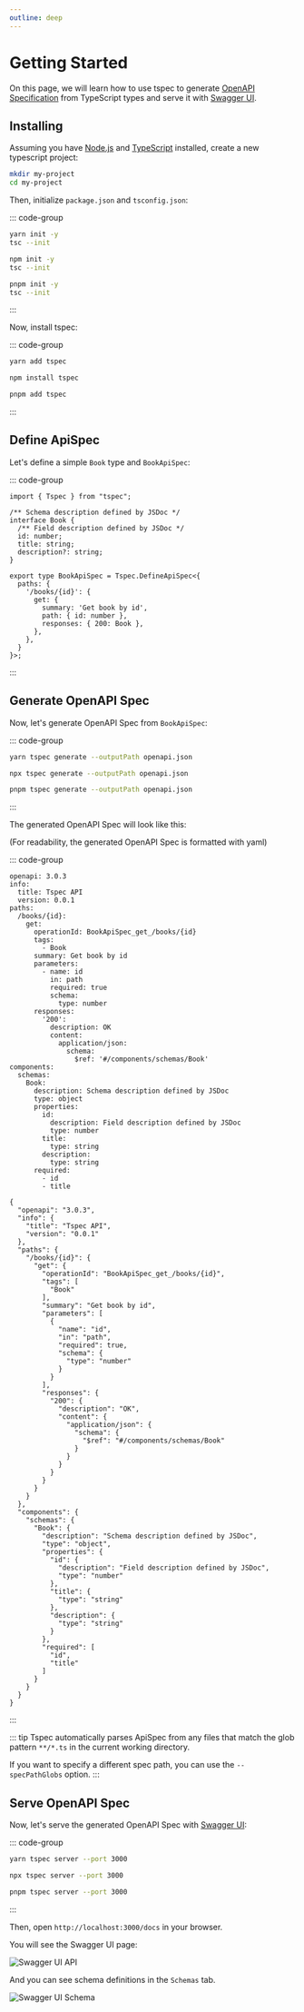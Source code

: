 ```yaml
---
outline: deep
---
```


# Getting Started

On this page, we will learn how to use tspec to generate [OpenAPI Specification](https://swagger.io/specification/) from TypeScript types and serve it with [Swagger UI](https://swagger.io/tools/swagger-ui/).


## Installing

Assuming you have [Node.js](https://nodejs.org/en/) and [TypeScript](https://www.typescriptlang.org/) installed, create a new typescript project:

```bash
mkdir my-project
cd my-project
```

Then, initialize `package.json` and `tsconfig.json`:

::: code-group
```bash [yarn]
yarn init -y
tsc --init
```

```bash [npm]
npm init -y
tsc --init
```

```bash [pnpm]
pnpm init -y
tsc --init
```
:::

Now, install tspec:

::: code-group
```bash [yarn]
yarn add tspec
```

```bash [npm]
npm install tspec
```

```bash [pnpm]
pnpm add tspec
```
:::

## Define ApiSpec

Let's define a simple `Book` type and `BookApiSpec`:

::: code-group
```ts[index.ts]{4,11}
import { Tspec } from "tspec";

/** Schema description defined by JSDoc */
interface Book {
  /** Field description defined by JSDoc */
  id: number;
  title: string;
  description?: string;
}

export type BookApiSpec = Tspec.DefineApiSpec<{
  paths: {
    '/books/{id}': {
      get: {
        summary: 'Get book by id',
        path: { id: number },
        responses: { 200: Book },
      },
    },
  }
}>;
```
:::

## Generate OpenAPI Spec

Now, let's generate OpenAPI Spec from `BookApiSpec`:

::: code-group
```bash [yarn]
yarn tspec generate --outputPath openapi.json
```

```bash [npm]
npx tspec generate --outputPath openapi.json
```

```bash [pnpm]
pnpm tspec generate --outputPath openapi.json
```
:::

The generated OpenAPI Spec will look like this:

(For readability, the generated OpenAPI Spec is formatted with yaml)

::: code-group
```yaml[openapi.yaml]{6,27}
openapi: 3.0.3
info:
  title: Tspec API
  version: 0.0.1
paths:
  /books/{id}:
    get:
      operationId: BookApiSpec_get_/books/{id}
      tags:
        - Book
      summary: Get book by id
      parameters:
        - name: id
          in: path
          required: true
          schema:
            type: number
      responses:
        '200':
          description: OK
          content:
            application/json:
              schema:
                $ref: '#/components/schemas/Book'
components:
  schemas:
    Book:
      description: Schema description defined by JSDoc
      type: object
      properties:
        id:
          description: Field description defined by JSDoc
          type: number
        title:
          type: string
        description:
          type: string
      required:
        - id
        - title
```

```json[openapi.json]
{
  "openapi": "3.0.3",
  "info": {
    "title": "Tspec API",
    "version": "0.0.1"
  },
  "paths": {
    "/books/{id}": {
      "get": {
        "operationId": "BookApiSpec_get_/books/{id}",
        "tags": [
          "Book"
        ],
        "summary": "Get book by id",
        "parameters": [
          {
            "name": "id",
            "in": "path",
            "required": true,
            "schema": {
              "type": "number"
            }
          }
        ],
        "responses": {
          "200": {
            "description": "OK",
            "content": {
              "application/json": {
                "schema": {
                  "$ref": "#/components/schemas/Book"
                }
              }
            }
          }
        }
      }
    }
  },
  "components": {
    "schemas": {
      "Book": {
        "description": "Schema description defined by JSDoc",
        "type": "object",
        "properties": {
          "id": {
            "description": "Field description defined by JSDoc",
            "type": "number"
          },
          "title": {
            "type": "string"
          },
          "description": {
            "type": "string"
          }
        },
        "required": [
          "id",
          "title"
        ]
      }
    }
  }
}
```
:::

::: tip
Tspec automatically parses ApiSpec from any files that match the glob pattern `**/*.ts` in the current working directory.

If you want to specify a different spec path, you can use the `--specPathGlobs` option.
:::


## Serve OpenAPI Spec

Now, let's serve the generated OpenAPI Spec with [Swagger UI](https://swagger.io/tools/swagger-ui/):

::: code-group
```bash [yarn]
yarn tspec server --port 3000
```

```bash [npm]
npx tspec server --port 3000
```

```bash [pnpm]
pnpm tspec server --port 3000
```
:::

Then, open `http://localhost:3000/docs` in your browser.

You will see the Swagger UI page:

![Swagger UI API](/assets/images/getting-started-swagger-ui-1.png)

And you can see schema definitions in the `Schemas` tab.

![Swagger UI Schema](/assets/images/getting-started-swagger-ui-2.png)
